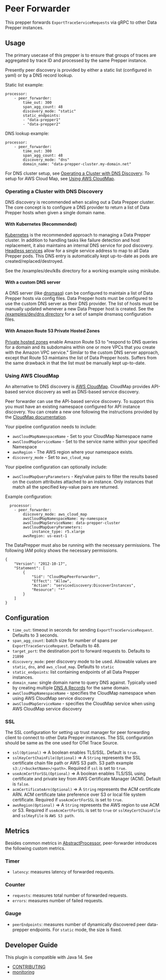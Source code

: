 # Peer Forwarder
This prepper forwards `ExportTraceServiceRequests` via gRPC to other Data Prepper instances.

## Usage
The primary usecase of this prepper is to ensure that groups of traces are aggregated by trace ID and processed by the same Prepper instance.

Presently peer discovery is provided by either a static list (configured in yaml) or by a DNS record lookup.

Static list example:
```
processor:
    - peer_forwarder:
        time_out: 300
        span_agg_count: 48
        discovery_mode: "static"
        static_endpoints:
        - "data-prepper1"
        - "data-prepper2"
```
DNS lookup example:
```
processor:
    - peer_forwarder:
        time_out: 300
        span_agg_count: 48
        discovery_mode: "dns"
        domain_name: "data-prepper-cluster.my-domain.net"
```
For DNS cluster setup, see [Operating a Cluster with DNS Discovery](#DNS_Discovery). To
setup for AWS Cloud Map, see [Using AWS CloudMap](#AWS_CloudMap_Discovery).

### <a name="DNS_Discovery"></a>Operating a Cluster with DNS Discovery
DNS discovery is recommended when scaling out a Data Prepper cluster. The core concept is to configure a DNS provider to return a list of Data Prepper hosts when given a single domain name.

#### With Kubernetes (Recommended)
[Kubernetes](https://kubernetes.io/) is the recommended approach to managing a Data Prepper cluster. In addition to handling tasks like failure detection and host replacement, it also maintains an internal DNS service for pod discovery. [Headless services](https://kubernetes.io/docs/concepts/services-networking/service/#headless-services) allow for a single service address to map to all Data Prepper pods. This DNS entry is automatically kept up-to-date as pods are created/replaced/destroyed.

See the /examples/dev/k8s directory for a working example using minikube.

#### With a custom DNS server
A DNS server (like [dnsmasq](http://www.thekelleys.org.uk/dnsmasq/doc.html)) can be configured to maintain a list of Data Prepper hosts via config files. Data Prepper hosts must be configured to use the custom DNS server as their DNS provider. The list of hosts must be manually updated whenever a new Data Prepper host is created. See the [/examples/dev/dns directory](https://github.com/opensearch-project/data-prepper/tree/master/examples/dev/dns) for a set of sample dnsmasq configuration files.

#### With Amazon Route 53 Private Hosted Zones
[Private hosted zones](https://docs.aws.amazon.com/Route53/latest/DeveloperGuide/hosted-zones-private.html) enable Amazon Route 53 to "respond to DNS queries for a domain and its subdomains within one or more VPCs that you create with the Amazon VPC service." Similar to the custom DNS server approach, except that Route 53 maintains the list of Data Prepper hosts. Suffers from the same drawback in that the list must be manually kept up-to-date.

### <a name="AWS_CloudMap_Discovery"></a>Using AWS CloudMap

An alternative to DNS discovery is [AWS CloudMap](https://docs.aws.amazon.com/cloud-map/latest/dg/what-is-cloud-map.html).
CloudMap provides API-based service discovery as well as DNS-based service discovery.

Peer forwarder can use the API-based service discovery. To support this you must have an existing
namespace configured for API instance discovery. You can create a new one following the instructions
provided by the [CloudMap documentation](https://docs.aws.amazon.com/cloud-map/latest/dg/working-with-namespaces.html).

Your pipeline configuration needs to include:

* `awsCloudMapNamespaceName` - Set to your CloudMap Namespace name
* `awsCloudMapServiceName` - Set to the service name within your specified Namespace
* `awsRegion` - The AWS region where your namespace exists.
* `discovery_mode` - Set to `aws_cloud_map`

Your pipeline configuration can optionally include:
* `awsCloudMapQueryParameters` - Key/value pairs to filter the results based on the custom attributes attached to an instance. Only instances that match all the specified key-value pairs are returned.

Example configuration:

```
  processor:
    - peer_forwarder:
        discovery_mode: aws_cloud_map
        awsCloudMapNamespaceName: my-namespace
        awsCloudMapServiceName: data-prepper-cluster
        awsCloudMapQueryParameters:
            instance_type: r5.xlarge
        awsRegion: us-east-1
```

The DataPrepper must also be running with the necessary permissions. The following
IAM policy shows the necessary permissions.

```
{
    "Version": "2012-10-17",
    "Statement": [
        {
            "Sid": "CloudMapPeerForwarder",
            "Effect": "Allow",
            "Action": "servicediscovery:DiscoverInstances",
            "Resource": "*"
        }
    ]
}
```

## Configuration

* `time_out`: timeout in seconds for sending `ExportTraceServiceRequest`. Defaults to 3 seconds.
* `span_agg_count`: batch size for number of spans per `ExportTraceServiceRequest`. Defaults to 48.
* `target_port`: the destination port to forward requests to. Defaults to `21890`
* `discovery_mode`: peer discovery mode to be used. Allowable values are `static`, `dns`, and `aws_cloud_map`. Defaults to `static`
* `static_endpoints`: list containing endpoints of all Data Prepper instances.
* `domain_name`: single domain name to query DNS against. Typically used by creating multiple [DNS A Records](https://www.cloudflare.com/learning/dns/dns-records/dns-a-record/) for the same domain.
* `awsCloudMapNamespaceName` - specifies the CloudMap namespace when using AWS CloudMap service discovery
* `awsCloudMapServiceName` - specifies the CloudMap service when using AWS CloudMap service discovery

### SSL
The SSL configuration for setting up trust manager for peer forwarding client to connect to other Data Prepper instances. The SSL configuration should be same as the one used for OTel Trace Source.

* `ssl(Optional)` => A boolean enables TLS/SSL. Default is ```true```.
* `sslKeyCertChainFile(Optional)` => A `String` represents the SSL certificate chain file path or AWS S3 path. S3 path example ```s3://<bucketName>/<path>```. Required if ```ssl``` is set to ```true```.
* `useAcmCertForSSL(Optional)` => A boolean enables TLS/SSL using certificate and private key from AWS Certificate Manager (ACM). Default is ```false```.
* `acmCertificateArn(Optional)` => A `String` represents the ACM certificate ARN. ACM certificate take preference over S3 or local file system certificate. Required if ```useAcmCertForSSL``` is set to ```true```.
* `awsRegion(Optional)` => A `String` represents the AWS region to use ACM or S3. Required if ```useAcmCertForSSL``` is set to ```true``` or ```sslKeyCertChainFile``` and ```sslKeyFile``` is ```AWS S3 path```.


## Metrics

Besides common metrics in [AbstractProcessor](https://github.com/opensearch-project/data-prepper/blob/main/data-prepper-api/src/main/java/com/amazon/dataprepper/model/processor/AbstractProcessor.java), peer-forwarder introduces the following custom metrics.

### Timer

- `latency`: measures latency of forwarded requests.

### Counter

- `requests`: measures total number of forwarded requests.
- `errors`: measures number of failed requests.

### Gauge

- `peerEndpoints`: measures number of dynamically discovered peer data-prepper endpoints. For `static` mode, the size is fixed.

## Developer Guide

This plugin is compatible with Java 14. See

- [CONTRIBUTING](https://github.com/opensearch-project/data-prepper/blob/main/CONTRIBUTING.md) 
- [monitoring](https://github.com/opensearch-project/data-prepper/blob/main/docs/monitoring.md)
